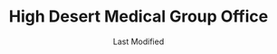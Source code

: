 ---
layout: location-page
date: Last Modified
description: "Local COVID-19 testing is available at High Desert Medical Group Office in Lancaster, California, USA."
permalink: "locations/california/lancaster/high-desert-medical-group-office/"
tags:
  - locations
  - california
title: High Desert Medical Group Office
state: California
stateAbbr: CA
hood: "Lancaster"
address: "43839 N. 15th Street West"
city: "Lancaster"
zip: "93534"
mapUrl: "http://maps.apple.com/?q=High+Desert+Medical+Group+Office&address=43839+N+15th+Street+West,Lancaster,California,93534"
locationType: Drive-thru
phone: "(661) 945-5984"
website: "https://lacovidprod.service-now.com/rrs"
onlineBooking: true
closed: undefined
closedUpdate: April 17th, 2020
notes: "By appointment only. Only for individuals with symptoms. Free."
days: M-Sat
hours: 9AM-5PM
ctaMessage: Schedule a test
ctaUrl: "https://lacovidprod.service-now.com/rrs"
---